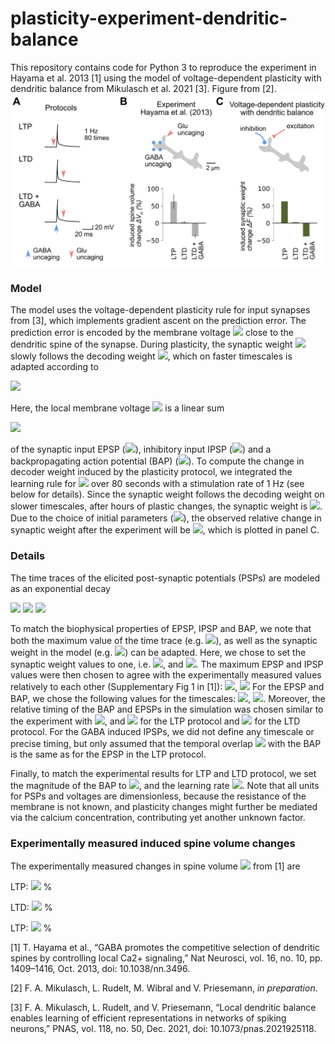 # plasticity-experiment-dendritic-balance
This repository contains code for Python 3 to reproduce the experiment in Hayama et al. 2013 [1] using the model of voltage-dependent plasticity with dendritic balance from Mikulasch et al. 2021 [3]. Figure from [2].
![](plasticity.png)

### Model
The model uses the voltage-dependent plasticity rule for input synapses from [3], which implements gradient ascent on the prediction error. The prediction error is encoded by the membrane voltage <img src="https://render.githubusercontent.com/render/math?math=u(t)"> close to the dendritic spine of the synapse. During plasticity, the synaptic weight <img src="https://render.githubusercontent.com/render/math?math=F"> slowly follows the decoding weight <img src="https://render.githubusercontent.com/render/math?math=D">, which on faster timescales is adapted according to

<img src="https://render.githubusercontent.com/render/math?math=\frac{dD}{dt} = \eta_D z^{\text{BAP}}(t)\frac{u(t)}{F}."> 

Here, the local membrane voltage <img src="https://render.githubusercontent.com/render/math?math=u(t)"> is a linear sum

<img src="https://render.githubusercontent.com/render/math?math=F x^{\text{EPSP}}(t) + W z^{\text{IPSP}}(t) - D F z^{\text{BAP}}(t))">

of the synaptic input EPSP (<img src="https://render.githubusercontent.com/render/math?math=F x^{\text{EPSP}}"/>), inhibitory input IPSP (<img src="https://render.githubusercontent.com/render/math?math=W z^{\text{IPSP}}">) and a backpropagating action potential (BAP) (<img src="https://render.githubusercontent.com/render/math?math=DFz^{\text{BAP}}">). To compute the change in decoder weight induced by the plasticity protocol, we integrated the learning rule for <img src="https://render.githubusercontent.com/render/math?math=\frac{dD}{dt}"> over 80 seconds with a stimulation rate of 1 Hz (see below for details).
Since the synaptic weight follows the decoding weight on slower timescales, after hours of plastic changes, the synaptic weight is <img src="https://render.githubusercontent.com/render/math?math=F=D">. Due to the choice of initial parameters (<img src="https://render.githubusercontent.com/render/math?math=F_0 = D_0 = 1">), the observed relative change in synaptic weight after the experiment will be <img src="https://render.githubusercontent.com/render/math?math=\Delta F/F_0 = \Delta D/D_0">, which is plotted in panel C.

### Details
The time traces of the elicited post-synaptic potentials (PSPs) are modeled as an exponential decay 

<img src="https://render.githubusercontent.com/render/math?math=x^{\text{EPSP}}(t) = x^{\text{EPSP}}_{\text{max}} \exp(-(t-t^{\text{EPSP}})/\tau^{\text{EPSP}}),">

<img src="https://render.githubusercontent.com/render/math?math=z^{\text{IPSP}}(t) = z^{\text{IPSP}}_{\text{max}} \exp(-(t-t^{\text{IPSP}})/\tau^{\text{IPSP}}),"> 

<img src="https://render.githubusercontent.com/render/math?math=z^{\text{BAP}}(t) = z^{\text{BAP}}_{\text{max}} \exp(-(t-t^{\text{BAP}})/\tau^{\text{BAP}}).">

To match the biophysical properties of EPSP, IPSP and BAP, we note that both the maximum value of the time trace (e.g. <img src="https://render.githubusercontent.com/render/math?math=x^{\text{EPSP}}_{\text{max}}">), as well as the synaptic weight in the model (e.g. <img src="https://render.githubusercontent.com/render/math?math=F">) can be adapted. Here, we chose to set the synaptic weight values to one, i.e. <img src="https://render.githubusercontent.com/render/math?math=D=F=1">, and <img src="https://render.githubusercontent.com/render/math?math=W = -1 ">. The maximum EPSP and IPSP values were then chosen to agree with the experimentally measured values relatively to each other (Supplementary Fig 1 in [1]): <img src="https://render.githubusercontent.com/render/math?math=x^{\text{EPSP}}_{\text{max}} \approx 70 ">, <img src="https://render.githubusercontent.com/render/math?math=z^{\text{IPSP}}_{\text{max}} \approx 45.">
For the EPSP and BAP, we chose the following values for the timescales: <img src="https://render.githubusercontent.com/render/math?math=\tau^{\text{EPSP}} = 10 \,\text{ms}">, <img src="https://render.githubusercontent.com/render/math?math=\tau^{\text{BAP}} = 5 \,\text{ms}">. Moreover, 
the relative timing of the BAP and EPSPs in the simulation was chosen similar to the experiment with <img src="https://render.githubusercontent.com/render/math?math=t^{\text{BAP}} = 10\,\text{ms}">, and <img src="https://render.githubusercontent.com/render/math?math=t^{\text{EPSP}} = 10\,\text{ms}"> for the LTP protocol and  <img src="https://render.githubusercontent.com/render/math?math=t^{\text{EPSP}} = 25\,\text{ms}"> for the LTD protocol. For the GABA induced IPSPs, we did not define any timescale or precise timing, but only assumed that the temporal overlap <img src="https://render.githubusercontent.com/render/math?math=\int_0^T dt\, z^{\text{BAP}}(t)z^{\text{IPSP}}(t)"> with the BAP is the same as for the EPSP in the LTP protocol.

Finally, to match the experimental results for LTP and LTD protocol, we set the magnitude of the BAP to <img src="https://render.githubusercontent.com/render/math?math=z_{\text{max}}^{\text{BAP}} =1">, and the learning rate <img src="https://render.githubusercontent.com/render/math?math=\eta_D = 3.4\cdot 10^{-5}\,\text{ms}^{-1}">. Note that all units for PSPs and voltages are dimensionless, because the resistance of the membrane is not known, and plasticity changes might further be mediated via the calcium concentration, contributing yet another unknown factor.

### Experimentally measured induced spine volume changes
The experimentally measured changes in spine volume <img src="https://render.githubusercontent.com/render/math?math=V_H"> from [1] are

LTP: <img src="https://render.githubusercontent.com/render/math?math=\Delta V_H \approx 63 \pm 21"> %

LTD: <img src="https://render.githubusercontent.com/render/math?math=\Delta V_H \approx 2.9 \pm 3.7"> %

LTP: <img src="https://render.githubusercontent.com/render/math?math=\Delta V_H \approx - 38.0 \pm 5.2"> %

[1] T. Hayama et al., “GABA promotes the competitive selection of dendritic spines by controlling local Ca2+ signaling,” Nat Neurosci, vol. 16, no. 10, pp. 1409–1416, Oct. 2013, doi: 10.1038/nn.3496.

[2] F. A. Mikulasch, L. Rudelt, M. Wibral and V. Priesemann, *in preparation*.

[3] F. A. Mikulasch, L. Rudelt, and V. Priesemann, “Local dendritic balance enables learning of efficient representations in networks of spiking neurons,” PNAS, vol. 118, no. 50, Dec. 2021, doi: 10.1073/pnas.2021925118.
